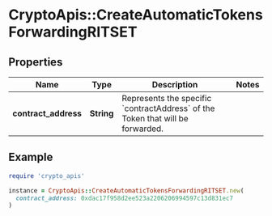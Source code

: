 # CryptoApis::CreateAutomaticTokensForwardingRITSET

## Properties

| Name | Type | Description | Notes |
| ---- | ---- | ----------- | ----- |
| **contract_address** | **String** | Represents the specific &#x60;contractAddress&#x60; of the Token that will be forwarded. |  |

## Example

```ruby
require 'crypto_apis'

instance = CryptoApis::CreateAutomaticTokensForwardingRITSET.new(
  contract_address: 0xdac17f958d2ee523a2206206994597c13d831ec7
)
```

